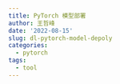 ```yaml
---
title: PyTorch 模型部署
author: 王哲峰
date: '2022-08-15'
slug: dl-pytorch-model-depoly
categories:
  - pytorch
tags:
  - tool
---
```

